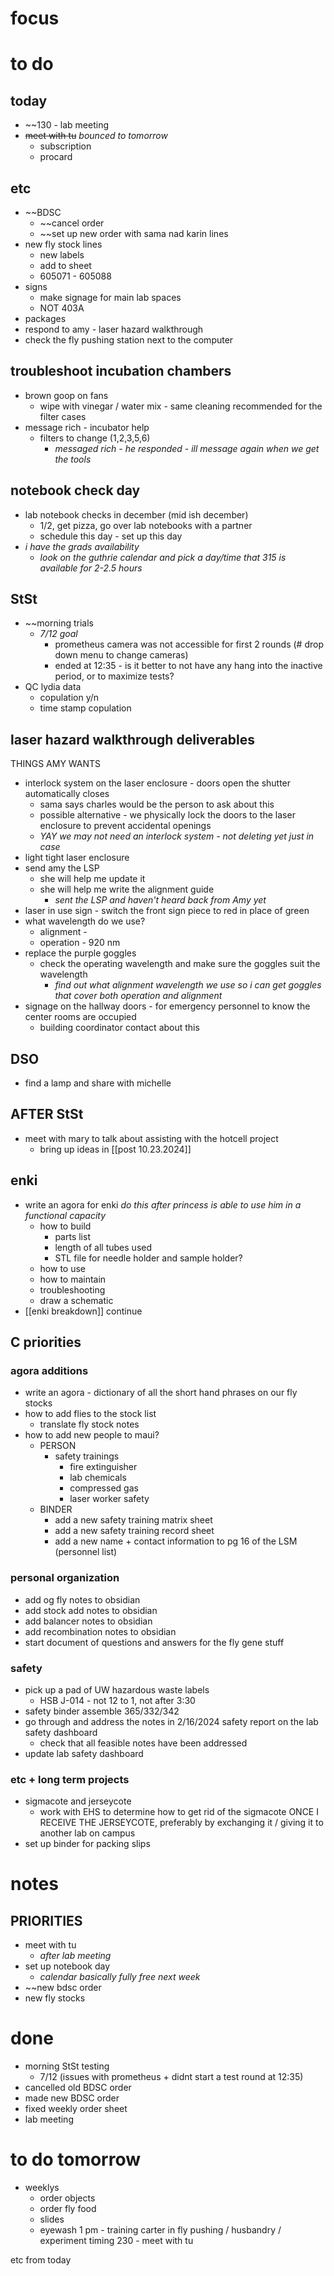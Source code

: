 # focus

# to do
## today 
- ~~130 - lab meeting
- ~~meet with tu~~ *bounced to tomorrow*
	- subscription 
	- procard
## etc
- ~~BDSC
	- ~~cancel order
	- ~~set up new order with sama nad karin lines
- new fly stock lines
	- new labels
	- add to sheet
	- 605071 - 605088
- signs
	- make signage for main lab spaces
	- NOT 403A
- packages
- respond to amy - laser hazard walkthrough
- check the fly pushing station next to the computer

## troubleshoot incubation chambers
- brown goop on fans
	- wipe with vinegar / water mix - same cleaning recommended for the filter cases
- message rich - incubator help
	- filters to change (1,2,3,5,6)
		- *messaged rich - he responded - ill message again when we get the tools*
## notebook check day
- lab notebook checks in december (mid ish december)
	- 1/2, get pizza, go over lab notebooks with a partner
	- schedule this day - set up this day
- *i have the grads availability*
	- *look on the guthrie calendar and pick a day/time that 315 is available for 2-2.5 hours*
## StSt
- ~~morning trials
	- *7/12 goal*
		- prometheus camera was not accessible for first 2 rounds (# drop down menu to change cameras)
		- ended at 12:35 - is it better to not have any hang into the inactive period, or to maximize tests?
- QC lydia data
	- copulation y/n 
	- time stamp copulation
## laser hazard walkthrough deliverables
THINGS AMY WANTS
- interlock system on the laser enclosure - doors open the shutter automatically closes
	- sama says charles would be the person to ask about this
	- possible alternative - we physically lock the doors to the laser enclosure to prevent accidental openings
	- *YAY we may not need an interlock system - not deleting yet just in case*
- light tight laser enclosure
- send amy the LSP
	- she will help me update it
	- she will help me write the alignment guide
		- *sent the LSP and haven't heard back from Amy yet*
- laser in use sign - switch the front sign piece to red in place of green
- what wavelength do we use?
	- alignment -
	- operation - 920 nm
- replace the purple goggles 
	- check the operating wavelength and make sure the goggles suit the wavelength
		- *find out what alignment wavelength we use so i can get goggles that cover both operation and alignment*
- signage on the hallway doors - for emergency personnel to know the center rooms are occupied
	- building coordinator contact about this
## DSO
- find a lamp and share with michelle
## AFTER StSt
- meet with mary to talk about assisting with the hotcell project
	- bring up ideas in [[post 10.23.2024]]
## enki
- write an agora for enki *do this after princess is able to use him in a functional capacity*
	- how to build 
		- parts list
		- length of all tubes used
		- STL file for needle holder and sample holder?
	- how to use
	- how to maintain
	- troubleshooting
	- draw a schematic
- [[enki breakdown]] continue
## C priorities 
### agora additions
- write an agora - dictionary of all the short hand phrases on our fly stocks
- how to add flies to the stock list
	- translate fly stock notes
- how to add new people to maui?
	- PERSON
		- safety trainings
			- fire extinguisher
			- lab chemicals
			- compressed gas
			- laser worker safety
	- BINDER
		- add a new safety training matrix sheet
		- add a new safety training record sheet
		- add a new name + contact information to pg 16 of the LSM (personnel list)
### personal organization
- add og fly notes to obsidian
- add stock add notes to obsidian
- add balancer notes to obsidian
- add recombination notes to obsidian
- start document of questions and answers for the fly gene stuff
### safety
- pick up a pad of UW hazardous waste labels 
	- HSB J-014 - not 12 to 1, not after 3:30
- safety binder assemble 365/332/342
- go through and address the notes in 2/16/2024 safety report on the lab safety dashboard
	- check that all feasible notes have been addressed
- update lab safety dashboard
### etc + long term projects
- sigmacote and jerseycote
	- work with EHS to determine how to get rid of the sigmacote ONCE I RECEIVE THE JERSEYCOTE, preferably by exchanging it / giving it to another lab on campus
- set up binder for packing slips
# notes
## PRIORITIES
- meet with tu
	- *after lab meeting*
- set up notebook day
	- *calendar basically fully free next week*
- ~~new bdsc order
- new fly stocks
# done
- morning StSt testing
	- 7/12 (issues with prometheus + didnt start a test round at 12:35)
- cancelled old BDSC order
- made new BDSC order
- fixed weekly order sheet
- lab meeting
# to do tomorrow
- weeklys
	- order objects
	- order fly food
	- slides
	- eyewash
1 pm - training carter in fly pushing / husbandry / experiment timing
230 - meet with tu

etc from today
